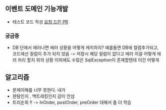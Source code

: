 
## 이벤트 도메인 기능개발 

- 테스트 코드 작성 
[요청 드린 PR ]( https://github.com/f-lab-edu/inqueue/pull/9)


### 궁금증

- DB 단에서 에러나면 에러 상황을 어떻게 캐치하지?
   예를들면 DB에 컬럼추가되고, 코드에선 컬럼이 추가 되지 않음 -> 저장시 해당 컬럼이 없다고 에러 
   이걸 어떻게 에러 처리 할지
   위의 상황 이외에도 수많은  SqlException이 존재할텐데 이건 어떻게 


## 알고리즘 

- 문제이해를 너무 못한다. 내가
- 완탐인지 , 백트래킹인지 감이 안섬
- 트리순회 !! -> InOrder, postOrder, preOrder 대해서 좀 더 학습


